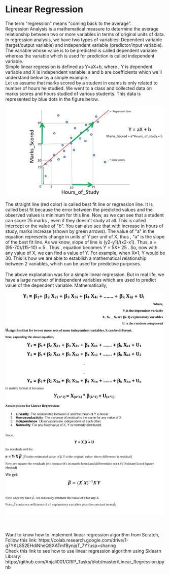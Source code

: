 # Linear Regression

The term "regression" means "coming back to the average". <br/> 
Regression Analysis is a mathematical measure to determine the average relationship between two or more variables in terms of original units of data. In regression analysis, we have two types of variables: Dependent variable (target/output variable) and independent variable (predictor/input variable). The variable whose value is to be predicted is called dependent variable whereas the variable which is used for prediction is called independent variable. <br/>
Simple linear regression is defined as Y=aX+b, where , Y is dependent variable and X is independent variable. a and b are coefficients which we'll understand below by a simple example.<br/>
Let us assume that marks scored by a student in exams is only related to number of hours he studied. We went to a class and collected data on marks scores and hours studied of various students. This data is represented by blue dots in the figure below. 

<p align="center">
<img src="https://github.com/Anjali001/onestep-electron-content/blob/main/Courses/easy_track/Linear%20Regression/regress.jpg" alt="drawing" width="700"/>
</p>

The straight line (red color) is called best fit line or regression line. It is called best fit because the error between the predicted values and the observed values is minimum for this line. Now, as we can see that a student can score 25 marks , even if they doesn't study at all. This is called intercept or the value of "b". You can also see that with increase in hours of study, marks increase (shown by green arrows). The value of "a" in the equation represents change in units of Y per unit of X, thus , "a" is the slope of the best fit line. As we know, slope of line is (y2-y1)/(x2-x1). Thus, a = (95-70)/(15-10) = 5 . Thus , equation becomes Y = 5X+ 25 . So, now with any value of X, we can find a value of Y. For example, when X=1, Y would be 30. This is how we are able to establish a mathematical relationship between 2 variables, which can be used for predictive purposes. <br><br/>
The above explanation was for a simple linear regression. But in real life, we have a large number of independent variables which are used to predict value of the dependent variable. 
Mathematically, 
<p align="center">
<img src="https://github.com/Anjali001/onestep-electron-content/blob/main/Courses/easy_track/Linear%20Regression/LR_Formula.bmp" alt="drawing" width="700"/>
 </p>
<br/>
<br/>
Want to know how to implement linear regression algorithm from Scratch, Follow this link: https://colab.research.google.com/drive/1-q7YKL852EHdiNheQSXATmfBynjqT_7Y?usp=sharing
<br/>
Check this link to see how to use linear regression algorithm using Sklearn Library: https://github.com/Anjali001/GRIP_Tasks/blob/master/Linear_Regression.ipynb
<br/>
